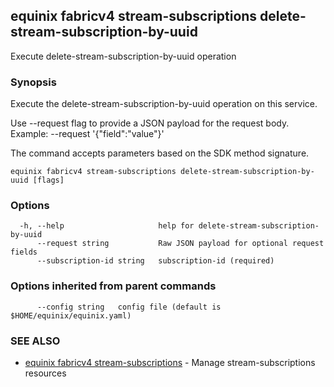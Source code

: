 ## equinix fabricv4 stream-subscriptions delete-stream-subscription-by-uuid

Execute delete-stream-subscription-by-uuid operation

### Synopsis

Execute the delete-stream-subscription-by-uuid operation on this service.

Use --request flag to provide a JSON payload for the request body.
Example: --request '{"field":"value"}'

The command accepts parameters based on the SDK method signature.

```
equinix fabricv4 stream-subscriptions delete-stream-subscription-by-uuid [flags]
```

### Options

```
  -h, --help                     help for delete-stream-subscription-by-uuid
      --request string           Raw JSON payload for optional request fields
      --subscription-id string   subscription-id (required)
```

### Options inherited from parent commands

```
      --config string   config file (default is $HOME/equinix/equinix.yaml)
```

### SEE ALSO

* [equinix fabricv4 stream-subscriptions](equinix_fabricv4_stream-subscriptions.md)	 - Manage stream-subscriptions resources

